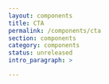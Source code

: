 ```yaml
---
layout: components
title: CTA
permalink: /components/cta
section: components
category: components
status: unreleased
intro_paragraph: >

---
```


